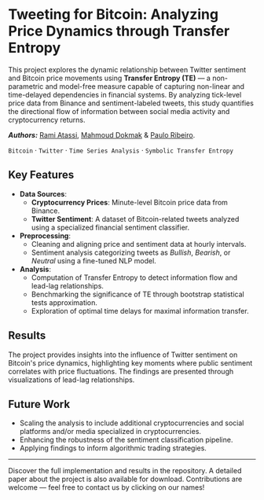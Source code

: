 # Tweeting for Bitcoin: Analyzing Price Dynamics through Transfer Entropy

This project explores the dynamic relationship between Twitter sentiment and Bitcoin price movements using **Transfer Entropy (TE)** — a non-parametric and model-free measure capable of capturing non-linear and time-delayed dependencies in financial systems. By analyzing tick-level price data from Binance and sentiment-labeled tweets, this study quantifies the directional flow of information between social media activity and cryptocurrency returns.

***Authors:*** [Rami Atassi](mailto:rami.atassi@epfl.ch), [Mahmoud Dokmak](mahmoud.dokmak@epfl.ch) & [Paulo Ribeiro](paulo.ribeirodecarvalho@epfl.ch).

`Bitcoin` · `Twitter` · `Time Series Analysis` · `Symbolic Transfer Entropy`

## Key Features
- **Data Sources**:
  - **Cryptocurrency Prices**: Minute-level Bitcoin price data from Binance.
  - **Twitter Sentiment**: A dataset of Bitcoin-related tweets analyzed using a specialized financial sentiment classifier.
- **Preprocessing**:
  - Cleaning and aligning price and sentiment data at hourly intervals.
  - Sentiment analysis categorizing tweets as *Bullish*, *Bearish*, or *Neutral* using a fine-tuned NLP model.
- **Analysis**:
  - Computation of Transfer Entropy to detect information flow and lead-lag relationships.
  - Benchmarking the significance of TE through bootstrap statistical tests approximation.
  - Exploration of optimal time delays for maximal information transfer.

## Results
The project provides insights into the influence of Twitter sentiment on Bitcoin's price dynamics, highlighting key moments where public sentiment correlates with price fluctuations. The findings are presented through visualizations of lead-lag relationships.

## Future Work
- Scaling the analysis to include additional cryptocurrencies and social platforms and/or media specialized in cryptocurrencies.
- Enhancing the robustness of the sentiment classification pipeline.
- Applying findings to inform algorithmic trading strategies.

---
Discover the full implementation and results in the repository. A detailed paper about the project is also available for download. Contributions are welcome — feel free to contact us by clicking on our names!
